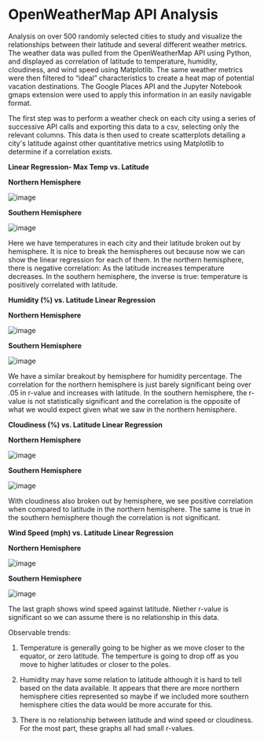 # OpenWeatherMap API Analysis

Analysis on over 500 randomly selected cities to study and visualize the relationships between their latitude and several different weather metrics. The weather data was pulled from the OpenWeatherMap API using Python, and displayed as correlation of latitude to temperature, humidity, cloudiness, and wind speed using Matplotlib. The same weather metrics were then filtered to “ideal” characteristics to create a heat map of potential vacation destinations. The Google Places API and the Jupyter Notebook gmaps extension were used to apply this information in an easily navigable format.

The first step was to perform a weather check on each city using a series of successive API calls and exporting this data to a csv, selecting only the relevant columns. This data is then used to create scatterplots detailing a city's latitude against other quantitative metrics using Matplotlib to determine if a correlation exists.

**Linear Regression- Max Temp vs. Latitude**

**Northern Hemisphere**

![image](https://user-images.githubusercontent.com/68552052/109753133-502fd900-7ba7-11eb-96af-d68b6beb9b04.png)

**Southern Hemisphere**

![image](https://user-images.githubusercontent.com/68552052/109753180-66d63000-7ba7-11eb-8c02-1fcd8d0c8ddb.png)

Here we have temperatures in each city and their latitude broken out by hemisphere. It is nice to break the hemispheres out because now we can show the linear regression for each of them. In the northern hemisphere, there is negative correlation: As the latitude increases temperature decreases. In the southern hemisphere, the inverse is true: temperature is positively correlated with latitude.

**Humidity (%) vs. Latitude Linear Regression**

**Northern Hemisphere**

![image](https://user-images.githubusercontent.com/68552052/109753301-a13fcd00-7ba7-11eb-9f76-4d62cef554bb.png)

**Southern Hemisphere**

![image](https://user-images.githubusercontent.com/68552052/109753327-abfa6200-7ba7-11eb-9bd5-e55cab916a20.png)

We have a similar breakout by hemisphere for humidity percentage. The correlation for the northern hemisphere is just barely significant being over .05 in r-value and increases with latitude. In the southern hemisphere, the r-value is not statistically significant and the correlation is the opposite of what we would expect given what we saw in the northern hemisphere.

**Cloudiness (%) vs. Latitude Linear Regression**

**Northern Hemisphere**

![image](https://user-images.githubusercontent.com/68552052/109753922-b5d09500-7ba8-11eb-96db-4ab515ece021.png)

**Southern Hemisphere**

![image](https://user-images.githubusercontent.com/68552052/109753948-c254ed80-7ba8-11eb-90f2-12125f90be46.png)

With cloudiness also broken out by hemisphere, we see positive correlation when compared to latitude in the northern hemisphere. The same is true in the southern hemisphere though the correlation is not significant.

**Wind Speed (mph) vs. Latitude Linear Regression**

**Northern Hemisphere**

![image](https://user-images.githubusercontent.com/68552052/109753994-d862ae00-7ba8-11eb-97cb-7154c979bac1.png)

**Southern Hemisphere**

![image](https://user-images.githubusercontent.com/68552052/109754007-e31d4300-7ba8-11eb-8268-cfa42fb84e6d.png)

The last graph shows wind speed against latitude. Niether r-value is significant so we can assume there is no relationship in this data.

Observable trends:

1) Temperature is generally going to be higher as we move closer to the equator, or zero latitude. The temperture is going to drop off as you move to higher latitudes or closer to the poles.

2) Humidity may have some relation to latitude although it is hard to tell based on the data available. It appears that there are more northern hemisphere cities represented so maybe if we included more southern hemisphere cities the data would be more accurate for this.

3) There is no relationship between latitude and wind speed or cloudiness. For the most part, these graphs all had small r-values.



